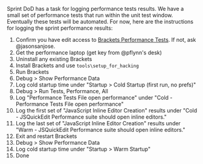 Sprint DoD has a task for logging performance tests results. We have a small set of performance tests that run within the unit test window. Eventually these tests will be automated. For now, here are the instructions for logging the sprint performance results:

1. Confirm you have edit access to [Brackets Performance Tests](https://docs.google.com/spreadsheet/ccc?key=0Aras0diokeHxdEc5RGtOeVI0V0xGU3FPUXBuX3ZYTlE#gid=0). If not, ask @jasonsanjose.
2. Get the performance laptop (get key from @pflynn's desk)
3. Uninstall any existing Brackets
4. Install Brackets and use ``tools\setup_for_hacking``
5. Run Brackets
6. Debug > Show Performance Data
7. Log cold startup time under "Startup > Cold Startup (first run, no prefs)"
7. Debug > Run Tests, Performance, All
8. Log "Performance Tests File open performance" under "Cold - Performance Tests File open performance"
9. Log the first set of "JavaScript Inline Editor Creation" results under "Cold - JSQuickEdit Performance suite should open inline editors."
10. Log the last set of "JavaScript Inline Editor Creation" results under "Warm - JSQuickEdit Performance suite should open inline editors."
11. Exit and restart Brackets
12. Debug > Show Performance Data
13. Log cold startup time under "Startup > Warm Startup"
14. Done